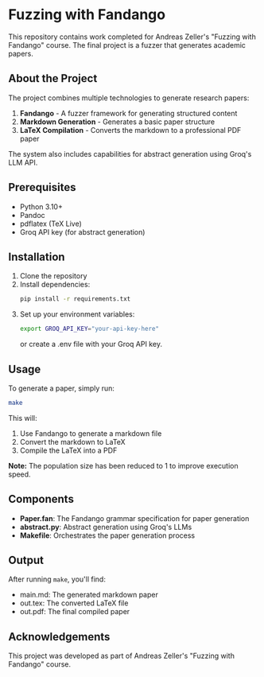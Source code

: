 # Fuzzing with Fandango

This repository contains work completed for Andreas Zeller's "Fuzzing with Fandango" course. The final project is a fuzzer that generates academic papers.

## About the Project

The project combines multiple technologies to generate research papers:

1. **Fandango** - A fuzzer framework for generating structured content
2. **Markdown Generation** - Generates a basic paper structure
3. **LaTeX Compilation** - Converts the markdown to a professional PDF paper

The system also includes capabilities for abstract generation using Groq's LLM API.

## Prerequisites

- Python 3.10+
- Pandoc
- pdflatex (TeX Live)
- Groq API key (for abstract generation)

## Installation

1. Clone the repository
2. Install dependencies:
   ```bash
   pip install -r requirements.txt
   ```
3. Set up your environment variables:
   ```bash
   export GROQ_API_KEY="your-api-key-here"
   ```
   or create a .env file with your Groq API key.

## Usage

To generate a paper, simply run:

```bash
make
```

This will:
1. Use Fandango to generate a markdown file
2. Convert the markdown to LaTeX
3. Compile the LaTeX into a PDF

**Note:** The population size has been reduced to 1 to improve execution speed.

## Components

- **Paper.fan**: The Fandango grammar specification for paper generation
- **abstract.py**: Abstract generation using Groq's LLMs
- **Makefile**: Orchestrates the paper generation process

## Output

After running `make`, you'll find:
- main.md: The generated markdown paper
- out.tex: The converted LaTeX file
- out.pdf: The final compiled paper

## Acknowledgements

This project was developed as part of Andreas Zeller's "Fuzzing with Fandango" course.